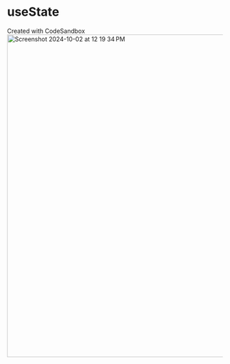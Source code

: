 # useState
Created with CodeSandbox
<img width="753" alt="Screenshot 2024-10-02 at 12 19 34 PM" src="https://github.com/user-attachments/assets/8e4f9751-6c98-438d-835e-7101e0ae17d2">

